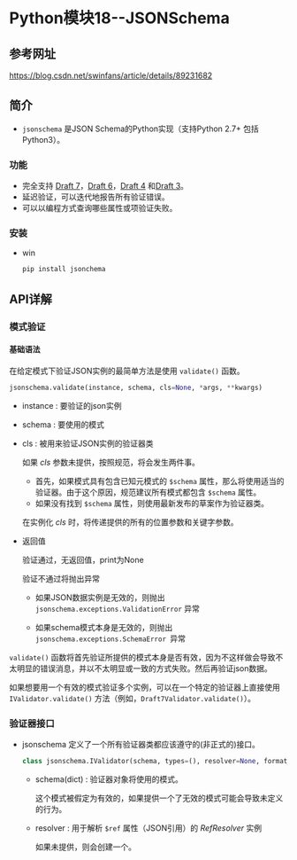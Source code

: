 # Python模块18--JSONSchema

## 参考网址

https://blog.csdn.net/swinfans/article/details/89231682

## 简介

+ `jsonschema` 是JSON Schema的Python实现（支持Python 2.7+ 包括Python3）。

### 功能

- 完全支持 [Draft 7](https://python-jsonschema.readthedocs.io/en/latest/validate/#jsonschema.Draft7Validator)，[Draft 6](https://python-jsonschema.readthedocs.io/en/latest/validate/#jsonschema.Draft6Validator)，[Draft 4](https://python-jsonschema.readthedocs.io/en/latest/validate/#jsonschema.Draft4Validator) 和[Draft 3](https://python-jsonschema.readthedocs.io/en/latest/validate/#jsonschema.Draft3Validator)。
- 延迟验证，可以迭代地报告所有验证错误。
- 可以以编程方式查询哪些属性或项验证失败。

### 安装

+ win

  ```python
  pip install jsonchema
  ```

## API详解

### 模式验证

#### 基础语法

在给定模式下验证JSON实例的最简单方法是使用 `validate()` 函数。

```python
jsonschema.validate(instance, schema, cls=None, *args, **kwargs)
```

+ instance : 要验证的json实例

+ schema : 要使用的模式

+ cls : 被用来验证JSON实例的验证器类

  如果 *cls* 参数未提供，按照规范，将会发生两件事。

  + 首先，如果模式具有包含已知元模式的 `$schema` 属性，那么将使用适当的验证器。由于这个原因，规范建议所有模式都包含 `$schema` 属性。
  + 如果没有找到 `$schema` 属性，则使用最新发布的草案作为验证器类。

  在实例化 *cls* 时，将传递提供的所有的位置参数和关键字参数。

+ 返回值

  验证通过，无返回值，print为None

  验证不通过将抛出异常

  + 如果JSON数据实例是无效的，则抛出 `jsonschema.exceptions.ValidationError` 异常

  + 如果schema模式本身是无效的，则抛出 `jsonschema.exceptions.SchemaError `异常

`validate()` 函数将首先验证所提供的模式本身是否有效，因为不这样做会导致不太明显的错误消息，并以不太明显或一致的方式失败。然后再验证json数据。

如果想要用一个有效的模式验证多个实例，可以在一个特定的验证器上直接使用 `IValidator.validate()` 方法（例如，`Draft7Validator.validate()`）。

### 验证器接口

+ jsonschema 定义了一个所有验证器类都应该遵守的(非正式的)接口。

  ```python
  class jsonschema.IValidator(schema, types=(), resolver=None, format_checker=None)
  ```

  + schema(dict) : 验证器对象将使用的模式。

    这个模式被假定为有效的，如果提供一个了无效的模式可能会导致未定义的行为。

  + resolver : 用于解析 `$ref` 属性（JSON引用）的 *RefResolver* 实例

    如果未提供，则会创建一个。